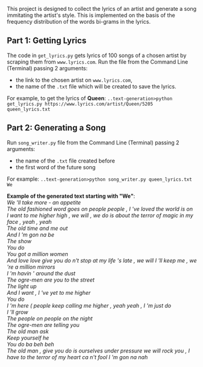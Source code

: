 This project is designed to collect the lyrics of an artist and generate a song immitating the artist's style. This is implemented on the basis of the frequency distribution of the words bi-grams in the lyrics.


## Part 1: Getting Lyrics

The code in `get_lyrics.py` gets lyrics of 100 songs of a chosen artist by scraping them from `www.lyrics.com`.
Run the file from the Command Line (Terminal) passing 2 arguments:
- the link to the chosen artist on `www.lyrics.com`,
- the name of the `.txt` file which will be created to save the lyrics.

For example, to get the lyrics of **Queen**:
`..text-generation>python get_lyrics.py https://www.lyrics.com/artist/Queen/5205 queen_lyrics.txt`


## Part 2: Generating a Song

Run `song_writer.py` file from the Command Line (Terminal) passing 2 arguments:
- the name of the `.txt` file created before
- the first word of the future song

For example:
`..text-generation>python song_writer.py queen_lyrics.txt We`
  
  
**Example of the generated text starting with "We"**:  
*We 'll take more - an appetite  
The old fashioned word goes on people people , I 've loved the world is on  
I want to me higher high , we will , we do is about the terror of magic in my face , yeah , yeah  
The old time and me out  
And I 'm gon na be  
The show  
You do  
You got a million women  
And love love give you do n't stop at my life 's late , we will I 'll keep me , we 're a million mirrors  
I 'm havin ' around the dust  
The ogre-men are you to the street  
The light up  
And I want , I 've yet to me higher  
You do  
I 'm here ( people keep calling me higher , yeah yeah , I 'm just do  
I 'll grow  
The people on people on the night  
The ogre-men are telling you  
The old man ask  
Keep yourself he  
You do ba beh beh  
The old man , give you do is ourselves under pressure we will rock you , I have to the terror of my heart ca n't fool I 'm gon na nah*  

